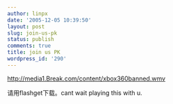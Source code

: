 ```yaml
---
author: linpx
date: '2005-12-05 10:39:50'
layout: post
slug: join-us-pk
status: publish
comments: true
title: join us PK
wordpress_id: '290'
---
```


http://media1.Break.com/content/xbox360banned.wmv

  
请用flashget下载。cant wait playing this with u.

